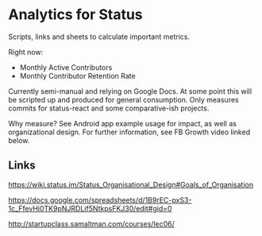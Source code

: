 # Analytics for Status

Scripts, links and sheets to calculate important metrics.

Right now:
- Monthly Active Contributors
- Monthly Contributor Retention Rate

Currently semi-manual and relying on Google Docs. At some point this will be scripted up and produced for general consumption. Only measures commits for status-react and some comparative-ish projects.

Why measure? See Android app example usage for impact, as well as organizational design. For further information, see FB Growth video linked below.

## Links

https://wiki.status.im/Status_Organisational_Design#Goals_of_Organisation

https://docs.google.com/spreadsheets/d/1B9rEC-pxS3-1c_FfevHi0TK9pNJRDLif5NtkpsFKJ30/edit#gid=0

http://startupclass.samaltman.com/courses/lec06/
